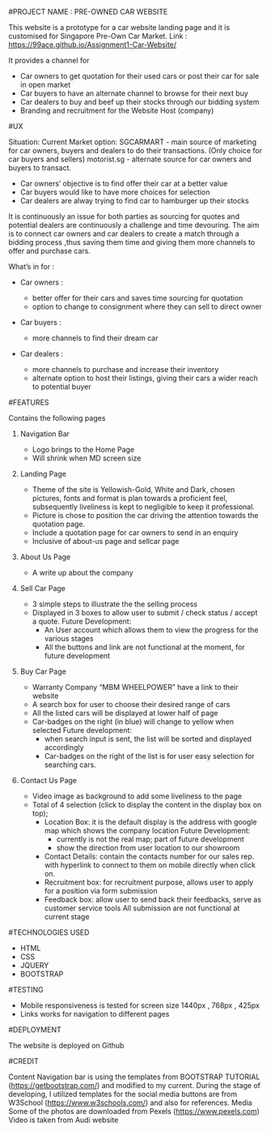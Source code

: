 #PROJECT NAME : PRE-OWNED CAR WEBSITE

This website is a prototype for a car website landing page and it is customised for Singapore Pre-Own Car Market.
Link : https://99ace.github.io/Assignment1-Car-Website/

It provides a channel for 
* Car owners to get quotation for their used cars or post their car for sale in open market
* Car buyers to have an alternate channel to browse for their next buy
* Car dealers to buy and beef up their stocks through our bidding system
* Branding and recruitment for the Website Host (company)

#UX

Situation: 
Current Market option:
SGCARMART - main source of marketing for car owners, buyers and dealers to do their transactions. (Only choice for car buyers and sellers)
motorist.sg - alternate source for car owners and buyers to transact.

* Car owners’ objective is to find offer their car at a better value 
* Car buyers would like to have more choices for selection
* Car dealers are alway trying to find car to hamburger up their stocks

It is continuously an issue for both parties as sourcing for quotes and potential dealers are continuously a challenge and time devouring.
The aim is to connect car owners and car dealers to create a match through a bidding process ,thus saving them time and giving them more channels to offer and purchase cars.

What’s in for :
* Car owners : 
    * better offer for their cars and saves time sourcing for quotation
    * option to change to consignment where they can sell to direct owner

* Car buyers : 
    * more channels to find their dream car

* Car dealers : 
    * more channels to purchase and increase their inventory
    * alternate option to host their listings, giving their cars a wider reach to potential buyer

#FEATURES

Contains the following pages

1. Navigation Bar
    * Logo brings to the Home Page
    * Will shrink when MD screen size

2. Landing Page 
    * Theme of the site is Yellowish-Gold, White and Dark, chosen pictures, fonts and format is plan towards a proficient feel, subsequently liveliness is kept to negligible to keep it professional. 
    * Picture is chose to position the car driving the attention towards the quotation page.
    * Include a quotation page for car owners to send in an enquiry 
    * Inclusive of about-us page and sellcar page 

3. About Us Page
    * A write up about the company
    
4. Sell Car Page
    * 3 simple steps to illustrate the the selling process
    * Displayed in 3 boxes to allow user to submit / check status / accept a quote. 
      Future Development: 
        * An User account which allows them to view the progress for the various stages 
        * All the buttons and link are not functional at the moment, for future development
6. Buy Car Page
    * Warranty Company “MBM WHEELPOWER” have a link to their website
    * A search box for user to choose their desired range of cars
    * All the listed cars will be displayed at lower half of page
    * Car-badges on the right (in blue) will change to yellow when selected
      Future development: 
        * when search input is sent, the list will be sorted and displayed accordingly
        * Car-badges on the right of the list is for user easy selection for searching  cars.
        
7. Contact Us Page
    * Video image as background to add some liveliness to the page
    * Total of 4 selection (click to display the content in the display box on top);
        * Location Box: it is the default display is the address with google map which shows the company location
           Future Development:
            * currently is not the real map; part of future development
            * show the direction from user location to our showroom
        * Contact Details: contain the contacts number for our sales rep. with hyperlink to connect to them on mobile directly when click on.
        * Recruitment box: for recruitment purpose, allows user to apply for a position via form submission
        * Feedback box: allow user to send back their feedbacks, serve as customer service tools
      All submission are not functional at current stage

#TECHNOLOGIES USED

* HTML
* CSS
* JQUERY
* BOOTSTRAP

#TESTING

- Mobile responsiveness is tested for screen size 1440px , 768px , 425px
- Links works for navigation to different pages

#DEPLOYMENT

The website is deployed on Github 

#CREDIT

Content
Navigation bar is using the templates from BOOTSTRAP TUTORIAL (https://getbootstrap.com/) and modified to my current.
During the stage of developing, I utilized templates for the social media buttons are from W3School (https://www.w3schools.com/) and also for references.
Media
Some of the photos are downloaded from Pexels (https://www.pexels.com)
Video is taken from Audi website 

